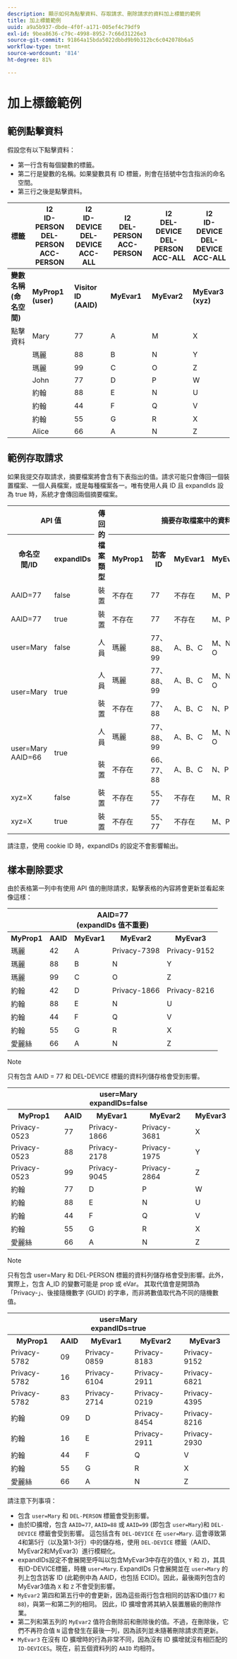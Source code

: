 ```yaml
---
description: 顯示如何為點擊資料、存取請求、刪除請求的資料加上標籤的範例
title: 加上標籤範例
uuid: a9a5b937-dbde-4f0f-a171-005ef4c79df9
exl-id: 9bea8636-c79c-4998-8952-7c66d31226e3
source-git-commit: 91864a15bda5022dbbd9b9b312bc6c042078b6a5
workflow-type: tm+mt
source-wordcount: '814'
ht-degree: 81%

---
```


# 加上標籤範例

## 範例點擊資料

假設您有以下點擊資料：

* 第一行含有每個變數的標籤。
* 第二行是變數的名稱。如果變數具有 ID 標籤，則會在括號中包含指派的命名空間。
* 第三行之後是點擊資料。

| 標籤 | I2<br>ID-PERSON<br>DEL-PERSON<br>ACC-PERSON | I2<br>ID-DEVICE<br>DEL-DEVICE<br>ACC-ALL | I2<br>DEL-PERSON<br>ACC-PERSON | I2<br>DEL-DEVICE<br>DEL-PERSON<br>ACC-ALL | I2<br>ID-DEVICE<br>DEL-DEVICE<br>ACC-ALL |
|---|---|---|---|---|---|
| **變數名稱** <br> **(命名空間)** | **MyProp1** <br> **(user)** | **Visitor ID** <br> **(AAID)** | **MyEvar1** | **MyEvar2** | **MyEvar3** <br> **(xyz)** |
| 點擊資料 | Mary | 77 | A | M | X |
|  | 瑪麗 | 88 | B | N | Y |
|  | 瑪麗 | 99 | C | O | Z |
|  | John | 77 | D | P | W |
|  | 約翰 | 88 | E | N | U |
|  | 約翰 | 44 | F | Q | V |
|  | 約翰 | 55 | G | R | X |
|  | Alice | 66 | A | N | Z |

## 範例存取請求

如果我提交存取請求，摘要檔案將會含有下表指出的值。請求可能只會傳回一個裝置檔案、一個人員檔案，或是每種檔案各一。唯有使用人員 ID 且 expandIds 設為 true 時，系統才會傳回兩個摘要檔案。

<table>
  <tr>
    <th colspan="2" style="text-align:center">API 值</th>
    <th rowspan="2">傳回的<br>檔案類型</th>
    <th colspan="5" style="text-align:center">摘要存取檔案中的資料</th>
  </tr>
  <tr>
    <th>命名空間/ID</th>
    <th>expandIDs</th>
    <th>MyProp1</th>
    <th>訪客 ID</th>
    <th>MyEvar1</th>
    <th>MyEvar2</th>
    <th>MyEvar3</th>
  </tr>
  <tr>
    <td>AAID=77</td>
    <td>false</td>
    <td>裝置</td>
    <td>不存在</td>
    <td>77</td>
    <td>不存在</td>
    <td>M、P</td>
    <td>X、W</td>
  </tr>
  <tr>
    <td>AAID=77</td>
    <td>true</td>
    <td>裝置</td>
    <td>不存在</td>
    <td>77</td>
    <td>不存在</td>
    <td>M、P</td>
    <td>X、W</td>
  </tr>
  <tr>
    <td>user=Mary</td>
    <td>false</td>
    <td>人員</td>
    <td>瑪麗</td>
    <td>77、88、99</td>
    <td>A、B、C</td>
    <td>M、N、O</td>
    <td>X、Y、Z</td>
  </tr>
  <tr>
    <td rowspan="2">user=Mary</td>
    <td rowspan="2">true</td>
    <td>人員</td>
    <td>瑪麗</td>
    <td>77、88、99</td>
    <td>A、B、C</td>
    <td>M、N、O</td>
    <td>X、Y、Z</td>
  </tr>
  <tr>
    <td>裝置</td>
    <td>不存在</td>
    <td>77、88</td>
    <td>A、B、C</td>
    <td>N、P</td>
    <td>U、W</td>
  </tr>
  <tr>
    <td rowspan="2">user=Mary<br>AAID=66</td>
    <td rowspan="2">true</td>
    <td>人員</td>
    <td>瑪麗</td>
    <td>77、88、99</td>
    <td>A、B、C</td>
    <td>M、N、O</td>
    <td>X、Y、Z</td>
  </tr>
  <tr>
    <td>裝置</td>
    <td>不存在</td>
    <td>66、77、88</td>
    <td>A、B、C</td>
    <td>N、P</td>
    <td>U、W、Z</td>
  </tr>
  <tr>
    <td>xyz=X</td>
    <td>false</td>
    <td>裝置</td>
    <td>不存在</td>
    <td>55、77</td>
    <td>不存在</td>
    <td>M、R</td>
    <td>X</td>
  </tr>
  <tr>
    <td>xyz=X</td>
    <td>true</td>
    <td>裝置</td>
    <td>不存在</td>
    <td>55、77</td>
    <td>不存在</td>
    <td>M、P、R</td>
    <td>W、X</td>
  </tr>
</table>

請注意，使用 cookie ID 時，expandIDs 的設定不會影響輸出。

## 樣本刪除要求

由於表格第一列中有使用 API 值的刪除請求，點擊表格的內容將會更新並看起來像這樣：

<table>
  <tr>
    <th colspan="5" style="text-align:center">AAID=77 <br>(expandIDs 值不重要)</th>
  </tr>
  <tr>
    <th>MyProp1</th>
    <th>AAID</th>
    <th>MyEvar1</th>
    <th>MyEvar2</th>
    <th>MyEvar3</th>
  </tr>
  <tr>
    <td>瑪麗</td>
    <td>42</td>
    <td>A</td>
    <td>Privacy-7398</td>
    <td>Privacy-9152</td>
  </tr>
  <tr>
    <td>瑪麗</td>
    <td>88</td>
    <td>B</td>
    <td>N</td>
    <td>Y</td>
  </tr>
  <tr>
    <td>瑪麗</td>
    <td>99</td>
    <td>C</td>
    <td>O</td>
    <td>Z</td>
  </tr>
  <tr>
    <td>約翰</td>
    <td>42</td>
    <td>D</td>
    <td>Privacy-1866</td>
    <td>Privacy-8216</td>
  </tr>
  <tr>
    <td>約翰</td>
    <td>88</td>
    <td>E</td>
    <td>N</td>
    <td>U</td>
  </tr>
  <tr>
    <td>約翰</td>
    <td>44</td>
    <td>F</td>
    <td>Q</td>
    <td>V</td>
  </tr>
  <tr>
    <td>約翰</td>
    <td>55</td>
    <td>G</td>
    <td>R</td>
    <td>X</td>
  </tr>
  <tr>
    <td>愛麗絲</td>
    <td>66</td>
    <td>A</td>
    <td>N</td>
    <td>Z</td>
  </tr>
</table>

>[!NOTE]
>
> 只有包含 AAID = 77 和 DEL-DEVICE 標籤的資料列儲存格會受到影響。

<table>
  <tr>
    <th colspan="5" style="text-align:center">user=Mary<br>expandIDs=false</th>
  </tr>
  <tr>
    <th>MyProp1</th>
    <th>AAID</th>
    <th>MyEvar1</th>
    <th>MyEvar2</th>
    <th>MyEvar3</th>
  </tr>
  <tr>
    <td>Privacy-0523</td>
    <td>77</td>
    <td>Privacy-1866</td>
    <td>Privacy-3681</td>
    <td>X</td>
  </tr>
  <tr>
    <td>Privacy-0523</td>
    <td>88</td>
    <td>Privacy-2178</td>
    <td>Privacy-1975</td>
    <td>Y</td>
  </tr>
  <tr>
    <td>Privacy-0523</td>
    <td>99</td>
    <td>Privacy-9045</td>
    <td>Privacy-2864</td>
    <td>Z</td>
  </tr>
  <tr>
    <td>約翰</td>
    <td>77</td>
    <td>D</td>
    <td>P</td>
    <td>W</td>
  </tr>
  <tr>
    <td>約翰</td>
    <td>88</td>
    <td>E</td>
    <td>N</td>
    <td>U</td>
  </tr>
  <tr>
    <td>約翰</td>
    <td>44</td>
    <td>F</td>
    <td>Q</td>
    <td>V</td>
  </tr>
  <tr>
    <td>約翰</td>
    <td>55</td>
    <td>G</td>
    <td>R</td>
    <td>X</td>
  </tr>
  <tr>
    <td>愛麗絲</td>
    <td>66</td>
    <td>A</td>
    <td>N</td>
    <td>Z</td>
  </tr>
</table>

>[!NOTE]
>
> 只有包含 user=Mary 和 DEL-PERSON 標籤的資料列儲存格會受到影響。此外，實際上，包含 A_ID 的變數可能是 prop 或 eVar。 其取代值會是開頭為「Privacy-」、後接隨機數字 (GUID) 的字串，而非將數值取代為不同的隨機數值。

<table>
  <tr>
    <th colspan="5" style="text-align:center">user=Mary<br>expandIDs=true</th>
  </tr>
  <tr>
    <th>MyProp1</th>
    <th>AAID</th>
    <th>MyEvar1</th>
    <th>MyEvar2</th>
    <th>MyEvar3</th>
  </tr>
  <tr>
    <td>Privacy-5782</td>
    <td>09</td>
    <td>Privacy-0859</td>
    <td>Privacy-8183</td>
    <td>Privacy-9152</td>
  </tr>
  <tr>
    <td>Privacy-5782</td>
    <td>16</td>
    <td>Privacy-6104</td>
    <td>Privacy-2911</td>
    <td>Privacy-6821</td>
  </tr>
  <tr>
    <td>Privacy-5782</td>
    <td>83</td>
    <td>Privacy-2714</td>
    <td>Privacy-0219</td>
    <td>Privacy-4395</td>
  </tr>
  <tr>
    <td>約翰</td>
    <td>09</td>
    <td>D</td>
    <td>Privacy-8454</td>
    <td>Privacy-8216</td>
  </tr>
  <tr>
    <td>約翰</td>
    <td>16</td>
    <td>E</td>
    <td>Privacy-2911</td>
    <td>Privacy-2930</td>
  </tr>
  <tr>
    <td>約翰</td>
    <td>44</td>
    <td>F</td>
    <td>Q</td>
    <td>V</td>
  </tr>
  <tr>
    <td>約翰</td>
    <td>55</td>
    <td>G</td>
    <td>R</td>
    <td>X</td>
  </tr>
  <tr>
    <td>愛麗絲</td>
    <td>66</td>
    <td>A</td>
    <td>N</td>
    <td>Z</td>
  </tr>
</table>

請注意下列事項：

* 包含 `user=Mary` 和 `DEL-PERSON` 標籤會受到影響。
* 由於ID擴增，包含 `AAID=77`, `AAID=88` 或 `AAID=99` (即包含 `user=Mary`)和 `DEL-DEVICE` 標籤會受到影響。 這包括含有 `DEL-DEVICE` 在 `user=Mary`. 這會導致第4和第5行（以及第1-3行）中的儲存格，使用 `DEL-DEVICE` 標籤（AAID、MyEvar2和MyEvar3）進行模糊化。
* expandIDs設定不會展開至呼叫以包含MyEvar3中存在的值(`X`, `Y` 和 `Z`)，其具有ID-DEVICE標籤，時機 `user=Mary`. ExpandIDs 只會展開並在 `user=Mary` 的列上包含訪客 ID (此範例中為 AAID，也包括 ECID)。因此，最後兩列包含的MyEvar3值為 `X` 和 `Z` 不會受到影響。
* `MyEvar2` 第四和第五行中的會更新，因為這些兩行包含相同的訪客ID值(`77` 和 `88`)，與第一和第二列的相同。 因此，ID 擴增會將其納入裝置層級的刪除作業。
* 第二列和第五列的 `MyEvar2` 值符合刪除前和刪除後的值。不過，在刪除後，它們不再符合值 `N` 這會發生在最後一列，因為該列並未隨著刪除請求而更新。
* `MyEvar3` 在沒有 ID 擴增時的行為非常不同，因為沒有 ID 擴增就沒有相匹配的 `ID-DEVICES`。現在，前五個資料列的 `AAID` 均相符。
